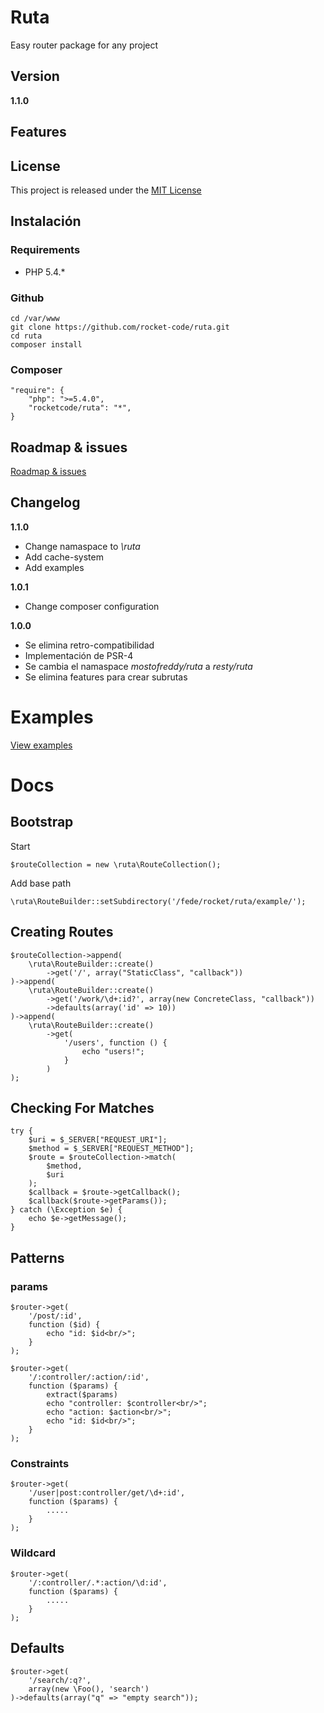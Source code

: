 Ruta
====

Easy router package for any project

Version
-------

__1.1.0__

Features
--------


License
-------

This project is released under the [MIT License](http://www.opensource.org/licenses/mit-license.php)

Instalación
-----------

### Requirements

- PHP 5.4.*

### Github

    cd /var/www
    git clone https://github.com/rocket-code/ruta.git
    cd ruta
    composer install

### Composer

    "require": {
        "php": ">=5.4.0",
        "rocketcode/ruta": "*",
    }

Roadmap & issues
----------------

[Roadmap & issues](https://github.com/rocket-code/ruta/issues)

Changelog
---------

__1.1.0__

* Change namaspace to *\ruta*
* Add cache-system
* Add examples

__1.0.1__

* Change composer configuration

__1.0.0__

* Se elimina retro-compatibilidad
* Implementación de PSR-4
* Se cambia el namaspace *mostofreddy/ruta* a *resty/ruta*
* Se elimina features para crear subrutas

Examples
========

[View examples](https://github.com/rocket-code/ruta/tree/master/example)

Docs
====

Bootstrap
---------

Start

    $routeCollection = new \ruta\RouteCollection();


Add base path

    \ruta\RouteBuilder::setSubdirectory('/fede/rocket/ruta/example/');

Creating Routes
---------------

    $routeCollection->append(
        \ruta\RouteBuilder::create()
            ->get('/', array("StaticClass", "callback"))
    )->append(
        \ruta\RouteBuilder::create()
            ->get('/work/\d+:id?', array(new ConcreteClass, "callback"))
            ->defaults(array('id' => 10))
    )->append(
        \ruta\RouteBuilder::create()
            ->get(
                '/users', function () {
                    echo "users!";
                }
            )
    );

Checking For Matches
--------------------

    try {
        $uri = $_SERVER["REQUEST_URI"];
        $method = $_SERVER["REQUEST_METHOD"];
        $route = $routeCollection->match(
            $method,
            $uri
        );
        $callback = $route->getCallback();
        $callback($route->getParams());
    } catch (\Exception $e) {
        echo $e->getMessage();
    }



Patterns
--------

### params

    $router->get(
        '/post/:id',
        function ($id) {
            echo "id: $id<br/>";
        }
    );

    $router->get(
        '/:controller/:action/:id',
        function ($params) {
            extract($params)
            echo "controller: $controller<br/>";
            echo "action: $action<br/>";
            echo "id: $id<br/>";
        }
    );

### Constraints

    $router->get(
        '/user|post:controller/get/\d+:id',
        function ($params) {
            .....
        }
    );


### Wildcard

    $router->get(
        '/:controller/.*:action/\d:id',
        function ($params) {
            .....
        }
    );

Defaults
--------

    $router->get(
        '/search/:q?',
        array(new \Foo(), 'search')
    )->defaults(array("q" => "empty search"));
